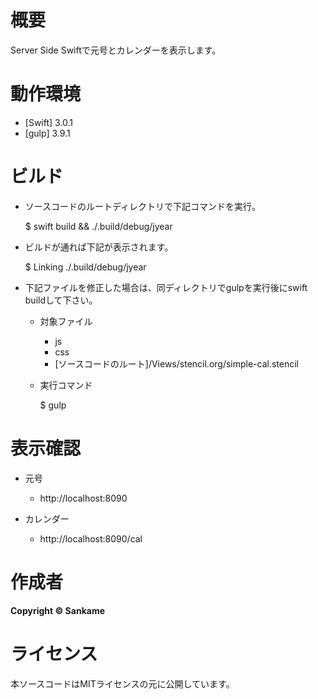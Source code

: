 # 概要

Server Side Swiftで元号とカレンダーを表示します。

# 動作環境

* [Swift] 3.0.1
* [gulp] 3.9.1

# ビルド

- ソースコードのルートディレクトリで下記コマンドを実行。

    $ swift build && ./.build/debug/jyear

- ビルドが通れば下記が表示されます。

    $ Linking ./.build/debug/jyear

- 下記ファイルを修正した場合は、同ディレクトリでgulpを実行後にswift buildして下さい。

    - 対象ファイル

        * js
        * css
        * [ソースコードのルート]/Views/stencil.org/simple-cal.stencil

    - 実行コマンド

        $ gulp

# 表示確認

- 元号

    - http://localhost:8090

- カレンダー

    - http://localhost:8090/cal

# 作成者

**Copyright © Sankame**

# ライセンス

本ソースコードはMITライセンスの元に公開しています。
